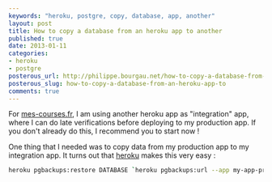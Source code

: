 ```yaml
---
keywords: "heroku, postgre, copy, database, app, another"
layout: post
title: How to copy a database from an heroku app to another
published: true
date: 2013-01-11
categories:
- heroku
- postgre
posterous_url: http://philippe.bourgau.net/how-to-copy-a-database-from-an-heroku-app-to
posterous_slug: how-to-copy-a-database-from-an-heroku-app-to
comments: true
---
```

For <a href="http://www.mes-courses.fr">mes-courses.fr</a>, I am using another heroku app as "integration" app, where I can do late verifications before deploying to my production app. If you don't already do this, I recommend you to start now !

One thing that I needed was to copy data from my production app to my integration app. It turns out that <a href="https://devcenter.heroku.com/articles/heroku-postgres-import-export">heroku</a> makes this very easy :

```sh
heroku pgbackups:restore DATABASE `heroku pgbackups:url --app my-app-prod` --app my-app-integ --confirm my-app-integ
```
